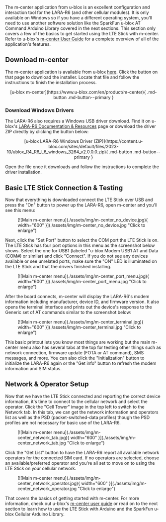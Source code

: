 The m-center application from u-blox is an excellent configuration and interaction tool for the LARA-R6 (and other cellular modules). It is only available on Windows so if you have a different operating system, you'll need to use another software solution like the SparkFun u-blox AT Command Arduino Library covered in the next sections. This section only covers a few of the basics to get started using the LTE Stick with m-center. Refer to u-blox's [m-center User Guide](https://www.u-blox.com/en/m-center-user-guide) for a complete overview of all of the application's features.

## Download m-center

The m-center application is available from u-blox [here](https://www.u-blox.com/en/product/m-center). Click the button on that page to download the installer. Locate that file and follow the instructions to finish the installation process.

<center>
[u-blox m-center](https://www.u-blox.com/en/product/m-center){ .md-button .md-button--primary }
</center>

### Download Windows Drivers

The LARA-R6 also requires a Windows USB driver download. Find it on u-blox's [LARA-R6 Documentation & Resources](https://www.u-blox.com/en/product/lara-r6-series?legacy=Current#Documentation-&-resources) page or download the driver ZIP directly by clicking the button below:

<center>
[u-blox LARA-R6 Windows Driver (ZIP)](https://content.u-blox.com/sites/default/files/2023-10/ublox_R4_R6_L6_windows_3264_v2.0.0.0.zip){ .md-button .md-button--primary }
</center>

Open the file once it downloads and follow the instructions to complete the driver installation.

## Basic LTE Stick Connection & Testing

Now that everything is downloaded connect the LTE Stick over USB and press the "On" button to power up the LARA-R6, open m-center and you'll see this menu:

<div markdown>
<figure markdown>
[![Main m-center menu](./assets/img/m-center_no_device.jpg){ width="600" }](./assets/img/m-center_no_device.jpg "Click to enlarge")
</figure>
</div>

Next, click the "Set Port" button to select the COM port the LTE Stick is on. The LTE Stick has four port options in this menu as the screenshot below shows. Select the one for USB1 (labeled "u-blox Modem USB1 AT and Data (COM#) or similar) and click "Connect". If you do not see any devices available or see unrelated ports, make sure the "ON" LED is illuminated on the LTE Stick and that the drivers finished installing.

<div markdown>
<figure markdown>
[![Main m-center menu](./assets/img/m-center_port_menu.jpg){ width="600" }](./assets/img/m-center_port_menu.jpg "Click to enlarge")
</figure>
</div>

After the board connects, m-center will display the LARA-R6's modem information including manufacturer, device ID, and firmware version. It also opens the terminal interface and prints out the device's response to the Generic set of AT commands similar to the screenshot below:

<div markdown>
<figure markdown>
[![Main m-center menu](./assets/img/m-center_terminal.jpg){ width="600" }](./assets/img/m-center_terminal.jpg "Click to enlarge")
</figure>
</div>

This basic printout lets you know most things are working but the main m-center menu also has several tabs at the top for testing other things such as network connection, firmware update (FOTA or AT command), SMS messages, and more. You can also click the "Initialization" button to initialize the LARA-R6 again or the "Get info" button to refresh the modem information and SIM status.

## Network & Operator Setup

Now that we have the LTE Stick connected and reporting the correct device information, it's time to connect to the cellular network and select the operator. Click the "Cell Tower" image in the top left to switch to the Network tab. In this tab, we can get the network information and operators list as well as the PSD (packet-switched-data profiles) though the PSD profiles are not necessary for basic use of the LARA-R6.

<div markdown>
<figure markdown>
[![Main m-center menu](./assets/img/m-center_network_tab.jpg){ width="600" }](./assets/img/m-center_network_tab.jpg "Click to enlarge")
</figure>
</div>

Click the "Get List" button to have the LARA-R6 report all available network operators for the connected SIM card. If no operators are selected, choose an available/preferred operator and you're all set to move on to using the LTE Stick on your cellular network. 

<div markdown>
<figure markdown>
[![Main m-center menu](./assets/img/m-center_network_operator.jpg){ width="600" }](./assets/img/m-center_network_operator.jpg "Click to enlarge")
</figure>
</div>

That covers the basics of getting started with m-center. For more information, check out u-blox's [m-center user guide](https://www.u-blox.com/en/m-center-user-guide) or read on to the next section to learn how to use the LTE Stick with Arduino and the SparkFun u-blox Cellular Arduino Library.